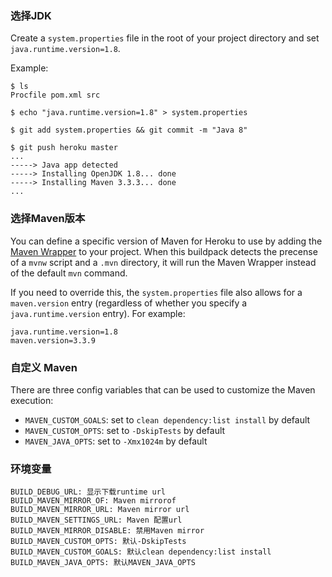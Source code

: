 ### 选择JDK

Create a `system.properties` file in the root of your project directory and set `java.runtime.version=1.8`.

Example:

    $ ls
    Procfile pom.xml src

    $ echo "java.runtime.version=1.8" > system.properties

    $ git add system.properties && git commit -m "Java 8"

    $ git push heroku master
    ...
    -----> Java app detected
    -----> Installing OpenJDK 1.8... done
    -----> Installing Maven 3.3.3... done
    ...

### 选择Maven版本

You can define a specific version of Maven for Heroku to use by adding the
[Maven Wrapper](https://github.com/takari/maven-wrapper) to your project. When
this buildpack detects the precense of a `mvnw` script and a `.mvn` directory,
it will run the Maven Wrapper instead of the default `mvn` command.

If you need to override this, the `system.properties` file also allows for a `maven.version` entry
(regardless of whether you specify a `java.runtime.version` entry). For example:

```
java.runtime.version=1.8
maven.version=3.3.9
```

### 自定义 Maven

There are three config variables that can be used to customize the Maven execution:

+ `MAVEN_CUSTOM_GOALS`: set to `clean dependency:list install` by default
+ `MAVEN_CUSTOM_OPTS`: set to `-DskipTests` by default
+ `MAVEN_JAVA_OPTS`: set to `-Xmx1024m` by default


### 环境变量

```
BUILD_DEBUG_URL: 显示下载runtime url
BUILD_MAVEN_MIRROR_OF: Maven mirrorof
BUILD_MAVEN_MIRROR_URL: Maven mirror url
BUILD_MAVEN_SETTINGS_URL: Maven 配置url
BUILD_MAVEN_MIRROR_DISABLE: 禁用Maven mirror
BUILD_MAVEN_CUSTOM_OPTS: 默认-DskipTests
BUILD_MAVEN_CUSTOM_GOALS: 默认clean dependency:list install
BUILD_MAVEN_JAVA_OPTS: 默认MAVEN_JAVA_OPTS
```